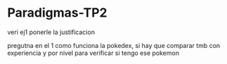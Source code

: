 # Paradigmas-TP2

veri
ej1 ponerle la justificacion

pregutna en el 1 como funciona la pokedex, si hay que comparar tmb con experiencia y por nivel para verificar si tengo ese pokemon